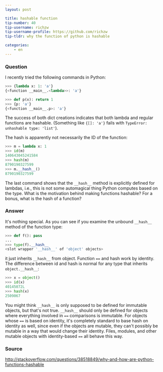 ```yaml
---
layout: post

title: hashable function
tip-number: 40
tip-username: richzw
tip-username-profile: https://github.com/richzw
tip-tldr: why the function of python is hashable

categories:
    - en
---
```


### Question

I recently tried the following commands in Python:

```python
>>> {lambda x: 1: 'a'}
{<function __main__.<lambda>>: 'a'}

>>> def p(x): return 1
>>> {p: 'a'}
{<function __main__.p>: 'a'}
```

The success of both dict creations indicates that both lambda and regular functions are hashable. (Something like `{[]: 'a'}` fails with
`TypeError: unhashable type: 'list'`).

The hash is apparently not necessarily the ID of the function:

```python
>>> m = lambda x: 1
>>> id(m)
140643045241584
>>> hash(m)
8790190327599
>>> m.__hash__()
8790190327599
```

The last command shows that the `__hash__` method is explicitly defined for lambdas, i.e., this is not some automagical thing Python 
computes based on the type. What is the motivation behind making functions hashable? For a bonus, what is the hash of a function?

### Answer

It's nothing special. As you can see if you examine the unbound `__hash__` method of the function type:

```python
>>> def f(): pass
...
>>> type(f).__hash__
<slot wrapper '__hash__' of 'object' objects>
```

it just inherits `__hash__` from object. Function `==` and hash work by identity. The difference between id and hash is normal for any
type that inherits `object.__hash__`:

```python
>>> x = object()
>>> id(x)
40145072L
>>> hash(x)
2509067
```

You might think `__hash__` is only supposed to be defined for immutable objects, but that's not true. `__hash__` should only be defined
for objects where everything involved in `==` comparisons is immutable. For objects whose `==` is based on identity, it's completely 
standard to base hash on identity as well, since even if the objects are mutable, they can't possibly be mutable in a way that would 
change their identity. Files, modules, and other mutable objects with identity-based `==` all behave this way.

### Source

http://stackoverflow.com/questions/38518849/why-and-how-are-python-functions-hashable
